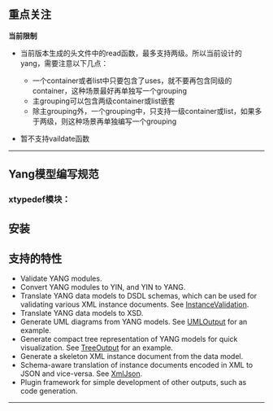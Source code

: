 ## 重点关注 ##

**当前限制**

  - 当前版本生成的头文件中的read函数，最多支持两级。所以当前设计的yang，需要注意以下几点：
    - 一个container或者list中只要包含了uses，就不要再包含同级的container，这种场景最好再单独写一个grouping
    - 主grouping可以包含两级container或list嵌套
    - 除主grouping外，一个grouping中，只支持一级container或list，如果多于两级，则这种场景再单独编写一个grouping

  - 暂不支持vaildate函数

---


## Yang模型编写规范 ##

### xtypedef模块：


## 安装 ##


## 支持的特性 ##

  * Validate YANG modules.
  * Convert YANG modules to YIN, and YIN to YANG.
  * Translate YANG data models to DSDL schemas, which can be used for
    validating various XML instance documents. See
    [InstanceValidation](https://github.com/mbj4668/pyang/wiki/InstanceValidation).
  * Translate YANG data models to XSD.
  * Generate UML diagrams from YANG models. See
    [UMLOutput](https://github.com/mbj4668/pyang/wiki/UMLOutput) for
    an example.
  * Generate compact tree representation of YANG models for quick
    visualization. See
    [TreeOutput](https://github.com/mbj4668/pyang/wiki/TreeOutput) for
    an example.
  * Generate a skeleton XML instance document from the data model.
  * Schema-aware translation of instance documents encoded in XML to
    JSON and vice-versa. See
    [XmlJson](https://github.com/mbj4668/pyang/wiki/XmlJson).
  * Plugin framework for simple development of other outputs, such as
    code generation.


---
